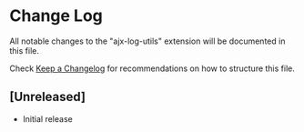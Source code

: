 # Change Log
All notable changes to the "ajx-log-utils" extension will be documented in this file.

Check [Keep a Changelog](http://keepachangelog.com/) for recommendations on how to structure this file.

## [Unreleased]
- Initial release